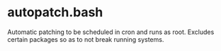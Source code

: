 # autopatch.bash

Automatic patching to be scheduled in cron and runs as root. Excludes certain packages so as to not break running systems.
